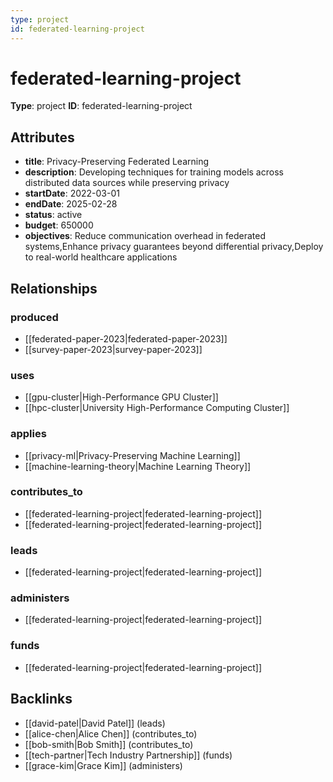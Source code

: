 ```yaml
---
type: project
id: federated-learning-project
---
```


# federated-learning-project

**Type**: project
**ID**: federated-learning-project

## Attributes

- **title**: Privacy-Preserving Federated Learning
- **description**: Developing techniques for training models across distributed data sources while preserving privacy
- **startDate**: 2022-03-01
- **endDate**: 2025-02-28
- **status**: active
- **budget**: 650000
- **objectives**: Reduce communication overhead in federated systems,Enhance privacy guarantees beyond differential privacy,Deploy to real-world healthcare applications

## Relationships

### produced

- [[federated-paper-2023|federated-paper-2023]]
- [[survey-paper-2023|survey-paper-2023]]

### uses

- [[gpu-cluster|High-Performance GPU Cluster]]
- [[hpc-cluster|University High-Performance Computing Cluster]]

### applies

- [[privacy-ml|Privacy-Preserving Machine Learning]]
- [[machine-learning-theory|Machine Learning Theory]]

### contributes_to

- [[federated-learning-project|federated-learning-project]]
- [[federated-learning-project|federated-learning-project]]

### leads

- [[federated-learning-project|federated-learning-project]]

### administers

- [[federated-learning-project|federated-learning-project]]

### funds

- [[federated-learning-project|federated-learning-project]]

## Backlinks

- [[david-patel|David Patel]] (leads)
- [[alice-chen|Alice Chen]] (contributes_to)
- [[bob-smith|Bob Smith]] (contributes_to)
- [[tech-partner|Tech Industry Partnership]] (funds)
- [[grace-kim|Grace Kim]] (administers)

